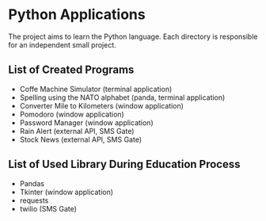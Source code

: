 # Python Applications
The project aims to learn the Python language. Each directory is responsible for an independent small project.

## List of Created Programs
* Coffe Machine Simulator (terminal application)
* Spelling using the NATO alphabet (panda, terminal application)
* Converter Mile to Kilometers (window application)
* Pomodoro (window application)
* Password Manager (window application)
* Rain Alert (external API, SMS Gate)
* Stock News (external API, SMS Gate)

## List of Used Library During Education Process
* Pandas
* Tkinter (window application)
* requests
* twilio (SMS Gate)